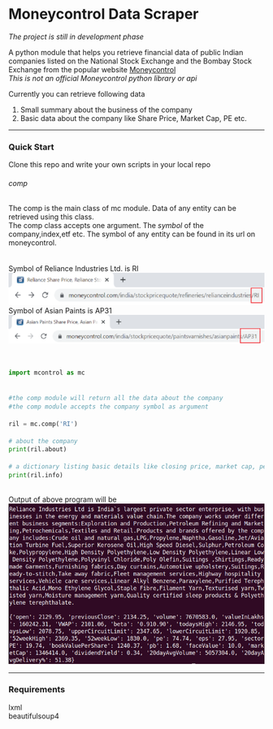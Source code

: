 # Moneycontrol Data Scraper

*The project is still in development phase*

A python module that helps you retrieve financial data of public Indian companies listed on the National Stock Exchange and the Bombay Stock Exchange from the popular website [Moneycontrol](https://www.moneycontrol.com/)</br>
*This is not an official Moneycontrol python library or api*

Currently you can retrieve following data
1. Small summary about the business of the company
2. Basic data about the company like Share Price, Market Cap, PE etc.
___
### Quick Start
Clone this repo and write your own scripts in your local repo
###### comp
The comp is the main class of mc module. Data of any entity can be retrieved using this class.</br>
The comp class accepts one argument. The *symbol* of the company,index,etf etc. The symbol of any entity can be found in its url on moneycontrol.<br><br>
<br>Symbol of Reliance Industries Ltd. is RI
![Symbol of Reliance](image/relurl.png)
Symbol of Asian Paints is AP31
![Symbol of Asian Paints](image/aiurl.png)

<br>

```python
import mcontrol as mc


#the comp module will return all the data about the company
#the comp module accepts the company symbol as argument

ril = mc.comp('RI')

# about the company
print(ril.about)

# a dictionary listing basic details like closing price, market cap, pe etc
print(ril.info)
```
</br>Output of above program will be
![output](image/output.png)

___

### Requirements
lxml</br>
beautifulsoup4
